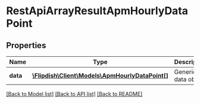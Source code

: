 # RestApiArrayResultApmHourlyDataPoint

## Properties
Name | Type | Description | Notes
------------ | ------------- | ------------- | -------------
**data** | [**\Flipdish\Client\Models\ApmHourlyDataPoint[]**](ApmHourlyDataPoint.md) | Generic data object. | 

[[Back to Model list]](../README.md#documentation-for-models) [[Back to API list]](../README.md#documentation-for-api-endpoints) [[Back to README]](../README.md)


